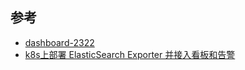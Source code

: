 ## 参考
- [dashboard-2322][1]
- [k8s上部署 ElasticSearch Exporter 并接入看板和告警][2]

[1]: https://grafana.com/grafana/dashboards/2322-elasticsearch/
[2]: https://blog.51cto.com/wutengfei/6221557
